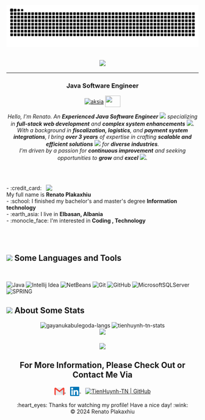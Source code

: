 <div align="center">
    
![header](https://github.com/s-shemmee/s-shemmee/blob/output/github-contribution-grid-snake-dark.svg)

</div>



<div align="center">
<br>
    <img src="https://readme-typing-svg.herokuapp.com?font=Philosopher&color=E8E8E8&size=50&center=true&vCenter=true&height=60&width=618&lines=Hi,+I'm+Renato+Plakaxhiu+;Welcome+to+My+Profile!">
</div>
    
<hr>
<h3 align="center">Java Software Engineer</h3>
<p align="center">
<a href="https://www.linkedin.com/in/renatoplakaxhiu/" target="blank"><img align="center" src="https://cdn.jsdelivr.net/npm/simple-icons@3.0.1/icons/linkedin.svg" alt="aksia" height="30" width="40" /></a>
 <a href="mailto:renatoplakaxhiu@gmail.com" target="blank"><img align="center" src="https://simpleicons.org/icons/gmail.svg" height="30" width="40"  alt=""/></a>
</p>

<p align="center">
 <em>
    Hello, I'm Renato. 
    An <b>Experienced Java Software Engineer</b> <img src="https://github.com/TheDudeThatCode/TheDudeThatCode/blob/master/Assets/Developer.gif" width="30px"> specializing in <b>full-stack web development</b> and <b>complex system enhancements</b> <img src="https://github.com/TheDudeThatCode/TheDudeThatCode/blob/master/Assets/Designer.gif" width="36px">.<br>
    With a background in <b>fiscalization, logistics</b>, and <b>payment system integrations</b>, I bring <b>over 3 years</b> of expertise in crafting <b>scalable and efficient solutions</b> <img src="https://github.com/TheDudeThatCode/TheDudeThatCode/blob/master/Assets/Rocket.gif" width="18px"> for <b>diverse industries</b>.<br>
    I'm driven by a passion for <b>continuous improvement</b> and seeking opportunities to <b>grow</b> and <b>excel</b> <img src="https://github.com/TheDudeThatCode/TheDudeThatCode/blob/master/Assets/Medal.gif" width="20px">.
</em>
  <br>
</p>
<br>
<br>

<p align="left">
<img src="https://user-images.githubusercontent.com/74038190/229223263-cf2e4b07-2615-4f87-9c38-e37600f8381a.gif" width="400" align="right"/>
- :credit_card: My full name is <b>Renato Plakaxhiu</b> <br>
- :school: I finished my bachelor's and master's degree <b>Information technology</b> <br>
- :earth_asia: I live in <b>Elbasan, Albania</b> <br>
- :monocle_face: I'm interested in <b>Coding , Technology</b> <br>
</p>
<br>
<br>

## <img src="https://media2.giphy.com/media/QssGEmpkyEOhBCb7e1/giphy.gif?cid=ecf05e47a0n3gi1bfqntqmob8g9aid1oyj2wr3ds3mg700bl&rid=giphy.gif" width="50px"> Some Languages and Tools
<br>
<p align="left">
    
![Java](https://img.shields.io/badge/java-%23ED8B00.svg?style=for-the-badge&logo=openjdk&logoColor=white) ![Intellij Idea](https://img.shields.io/badge/Intellij%20Idea-0078d7.svg?style=for-the-badge&logo=intellij-idea&logoColor=white) ![NetBeans](https://img.shields.io/badge/apache%20netbeans-5B4638?style=for-the-badge&logo=apache%20netbeans%20IDE&logoColor=white) ![Git](https://img.shields.io/badge/git-%23F05033.svg?style=for-the-badge&logo=git&logoColor=white) ![GitHub](https://img.shields.io/badge/github-%23121011.svg?style=for-the-badge&logo=github&logoColor=white) ![MicrosoftSQLServer](https://img.shields.io/badge/MicrosoftSQLServer-CC2927?style=for-the-badge&logo=microsoftsqlserver&logoColor=white) ![SPRING](https://img.shields.io/badge/spring-6165165.svg?style=for-the-badge&logo=spring&logoColor=white) 
</p>

## <img src="https://media0.giphy.com/media/cNZqrH5IzOG0xrlWks/giphy.gif?cid=ecf05e47map255q427en9uprqc1sb0unjq5k4fnqg5pmhhs4&rid=giphy.gif&ct=s" width="50px"> About Some Stats
<div align="center">
<img height="150em" src="https://github-readme-stats.vercel.app/api/top-langs/?username=plakaxhiu&layout=compact&show_icon=true&theme=algolia&border_color=5B4638" alt="gayanukabulegoda-langs"/>
<img height="150em" src="https://github-readme-stats.vercel.app/api/?username=plakaxhiu&layout=compact&show_icon=true&theme=algolia&border_color=5B4638" alt="tienhuynh-tn-stats"/>
</div>
<div align="center">
  <img src="http://github-readme-streak-stats.herokuapp.com?user=plakaxhiu&theme=algolia&background=0d1117&hide_border=true" />
</div>

<br>
<div align="center">
<img src='https://raw.githubusercontent.com/ShahriarShafin/ShahriarShafin/main/Assets/handshake.gif' width="80px" align="center"> <br>

## For More Information, Please Check Out or Contact Me Via
</div>

<p align="center">
  <a href="mailto:renatoplakaxhiu@gmail.com">
    <img align="center" alt="TienHuynh-TN | Gmail" width="26px" src="https://github.com/SatYu26/SatYu26/blob/master/Assets/Gmail.svg"/>
  </a> &nbsp;&nbsp;
    
  <a href="https://www.linkedin.com/in/renatoplakaxhiu/" target="blank">
    <img align="center" alt="TienHuynh-TN | Linkedin" width="24px" src="https://github.com/SatYu26/SatYu26/blob/master/Assets/Linkedin.svg"/>
  </a> &nbsp;&nbsp;
  
  <a href="https://github.com/plakaxhiu" target="blank">
    <img align="center" alt="TienHuynh-TN | GitHub" width="26px" src="https://upload.wikimedia.org/wikipedia/commons/thumb/a/ae/Github-desktop-logo-symbol.svg/1024px-Github-desktop-logo-symbol.svg.png"/>
  </a>
<p> 

<div align="center">
  :heart_eyes: Thanks for watching my profile! Have a nice day! :wink: <br/>
  &copy; 2024 Renato Plakaxhiu
</div>
